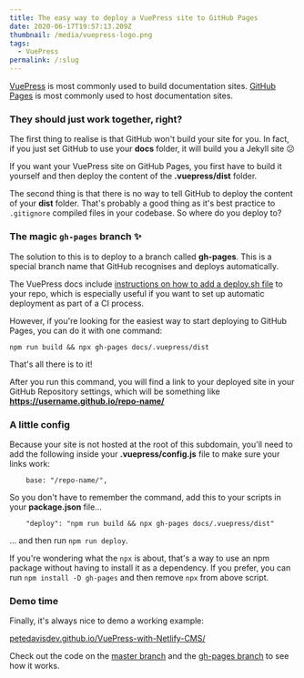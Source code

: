 ```yaml
---
title: The easy way to deploy a VuePress site to GitHub Pages
date: 2020-06-17T19:57:13.209Z
thumbnail: /media/vuepress-logo.png
tags:
  - VuePress
permalink: /:slug
---
```

[VuePress](https://vuepress.vuejs.org/) is most commonly used to build documentation sites. 
[GitHub Pages](https://pages.github.com/) is most commonly used to host documentation sites.

### They should just work together, right?

The first thing to realise is that GitHub won't build your site for you. In fact, if you just set GitHub to use your **docs** folder, it will build you a Jekyll site :confused:

If you want your VuePress site on GitHub Pages, you first have to build it yourself and then deploy the content of the **.vuepress/dist** folder.

The second thing is that there is no way to tell GitHub to deploy the content of your **dist** folder. That's probably a good thing as it's best practice to `.gitignore` compiled files in your codebase. So where do you deploy to?

### The magic `gh-pages` branch :sparkles:

The solution to this is to deploy to a branch called **gh-pages**. This is a special branch name that GitHub recognises and deploys automatically.

The VuePress docs include [instructions on how to add a deploy.sh file](https://vuepress.vuejs.org/guide/deploy.html#github-pages) to your repo, which is especially useful if you want to set up automatic deployment as part of a CI process. 

However, if you're looking for the easiest way to start deploying to GitHub Pages, you can do it with one command:

```
npm run build && npx gh-pages docs/.vuepress/dist
```

That's all there is to it!

After you run this command, you will find a link to your deployed site in your GitHub Repository settings, which will be something like **https://username.github.io/repo-name/**

### A little config

Because your site is not hosted at the root of this subdomain, you'll need to add the following inside your **.vuepress/config.js** file to make sure your links work:

```
    base: "/repo-name/",
```

So you don't have to remember the command, add this to your scripts in your **package.json** file...

```
    "deploy": "npm run build && npx gh-pages docs/.vuepress/dist"
```
... and then run `npm run deploy`.

If you're wondering what the `npx` is about, that's a way to use an npm package without having to install it as a dependency. If you prefer, you can run `npm install -D gh-pages` and then remove `npx` from above script.

### Demo time

Finally, it's always nice to demo a working example:

[petedavisdev.github.io/VuePress-with-Netlify-CMS/](https://petedavisdev.github.io/VuePress-with-Netlify-CMS/)

Check out the code on the [master branch](https://github.com/petedavisdev/VuePress-with-Netlify-CMS) and the [gh-pages branch](https://github.com/petedavisdev/VuePress-with-Netlify-CMS/tree/gh-pages) to see how it works.

<TinyLetter />